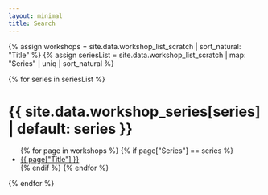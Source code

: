 ```yaml
---
layout: minimal
title: Search
---
```


<link rel="stylesheet" href="./assets/css/search-tool.css">

{% assign workshops = site.data.workshop_list_scratch | sort_natural: "Title" %}
{% assign seriesList = site.data.workshop_list_scratch | map: "Series" | uniq | sort_natural %}

<div id="text-results-container">
  {% for series in seriesList %}
    <h1 class="text-list-h1">{{ site.data.workshop_series[series] | default: series }}</h1>
    <ul>
    {% for page in workshops %}
      {% if page["Series"] == series %}
        <li> <a href="{{ page["URL"] }}" class="text-list-result"> {{ page["Title"] }} </a> </li>
      {% endif %}
    {% endfor %}
    </ul>
  {% endfor %}
</div>